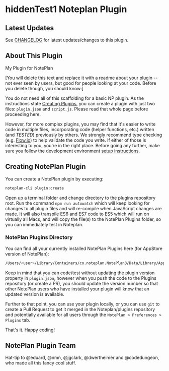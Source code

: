 # hiddenTest1 Noteplan Plugin

## Latest Updates

See [CHANGELOG](https://github.com/NotePlan/plugins/blob/main/dwertheimer.hiddenTest1/CHANGELOG.md) for latest updates/changes to this plugin.

## About This Plugin 

My Plugin for NotePlan

[You will delete this text and replace it with a readme about your plugin -- not ever seen by users, but good for people looking at your code. Before you delete though, you should know:]

You do not need all of this scaffolding for a basic NP plugin. As the instructions state [Creating Plugins](https://help.noteplan.co/article/65-commandbar-plugins), you can create a plugin with just two files: `plugin.json` and `script.js`. Please read that whole page before proceeding here.

However, for more complex plugins, you may find that it's easier to write code in multiple files, incorporating code (helper functions, etc.) written (and *TESTED*) previously by others. We strongly recommend type checking (e.g. [Flow.io](https://flow.io)) to help validate the code you write. If either of those is interesting to you, you're in the right place. Before going any further, make sure you follow the development environment [setup instructions](https://github.com/NotePlan/plugins).

## Creating NotePlan Plugin

You can create a NotePlan plugin by executing:

```bash
noteplan-cli plugin:create
```

Open up a terminal folder and change directory to the plugins repository root. Run the command `npm run autowatch` which will keep looking for changes to all plugin files and will re-compile when JavaScript changes are made. It will also transpile ES6 and ES7 code to ES5 which will run on virtually all Macs, and will copy the file(s) to the NotePlan Plugins folder, so you can immediately test in Noteplan.

### NotePlan Plugins Directory
You can find all your currently installed NotePlan Plugins here (for AppStore version of NotePlan):

```bash
/Users/<user>/Library/Containers/co.noteplan.NotePlan3/Data/Library/Application Support/co.noteplan.NotePlan3/Plugins
```

Keep in mind that you can code/test without updating the plugin version property in `plugin.json`, however when you push the code to the Plugins repository (or create a PR), you should update the version number so that other NotePlan users who have installed your plugin will know that an updated version is available.

Further to that point, you can use your plugin locally, or you can use `git` to create a Pull Request to get it merged in the Noteplan/plugins repository and potentially available for all users through the `NotePlan > Preferences > Plugins` tab.

That's it. Happy coding!

## NotePlan Plugin Team
Hat-tip to @eduard, @nmn, @jgclark, @dwertheimer and @codedungeon, who made all this fancy cool stuff.
